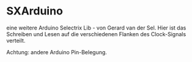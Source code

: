 # SXArduino
eine weitere Arduino Selectrix Lib - von Gerard van der Sel. Hier ist das Schreiben und Lesen auf die verschiedenen Flanken des Clock-Signals verteilt.

Achtung: andere Arduino Pin-Belegung.
